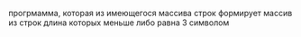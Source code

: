 прогрмамма, которая из имеющегося массива строк формирует массив из строк длина которых меньше либо равна 3 символом